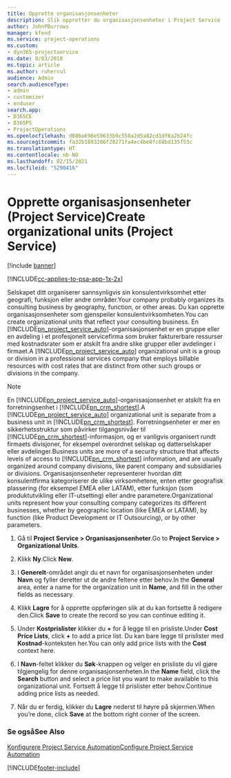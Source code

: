 ```yaml
---
title: Opprette organisasjonsenheter
description: Slik oppretter du organisasjonsenheter i Project Service
author: JohnPBurrows
manager: kfend
ms.service: project-operations
ms.custom:
- dyn365-projectservice
ms.date: 8/03/2018
ms.topic: article
ms.author: ruhercul
audience: Admin
search.audienceType:
- admin
- customizer
- enduser
search.app:
- D365CE
- D365PS
- ProjectOperations
ms.openlocfilehash: d88ba698e59633b9c550a2d5a82cd1df6a2b24fc
ms.sourcegitcommit: fa32b1893286f20271fa4ec4be8fc68bd135f53c
ms.translationtype: HT
ms.contentlocale: nb-NO
ms.lasthandoff: 02/15/2021
ms.locfileid: "5290416"
---
```

# <a name="create-organizational-units-project-service"></a><span data-ttu-id="06355-103">Opprette organisasjonsenheter (Project Service)</span><span class="sxs-lookup"><span data-stu-id="06355-103">Create organizational units (Project Service)</span></span>

[!include [banner](../includes/psa-now-project-operations.md)]

[!INCLUDE[cc-applies-to-psa-app-1x-2x](../includes/cc-applies-to-psa-app-1x-2x.md)]

<span data-ttu-id="06355-104">Selskapet ditt organiserer sannsynligvis sin konsulentvirksomhet etter geografi, funksjon eller andre områder.</span><span class="sxs-lookup"><span data-stu-id="06355-104">Your company probably organizes its consulting business by geography, function, or other areas.</span></span> <span data-ttu-id="06355-105">Du kan opprette organisasjonsenheter som gjenspeiler konsulentvirksomheten.</span><span class="sxs-lookup"><span data-stu-id="06355-105">You can create organizational units that reflect your consulting business.</span></span> <span data-ttu-id="06355-106">En [!INCLUDE[pn_project_service_auto](../includes/pn-project-service-auto.md)]-organisasjonsenhet er en gruppe eller en avdeling i et profesjonelt servicefirma som bruker fakturerbare ressurser med kostnadsrater som er atskilt fra andre slike grupper eller avdelinger i firmaet.</span><span class="sxs-lookup"><span data-stu-id="06355-106">A [!INCLUDE[pn_project_service_auto](../includes/pn-project-service-auto.md)] organizational unit is a group or division in a professional services company that employs billable resources with cost rates that are distinct from other such groups or divisions in the company.</span></span>  
  
> [!NOTE]
>  <span data-ttu-id="06355-107">En [!INCLUDE[pn_project_service_auto](../includes/pn-project-service-auto.md)]-organisasjonsenhet er atskilt fra en forretningsenhet i [!INCLUDE[pn_crm_shortest](../includes/pn-crm-shortest.md)].</span><span class="sxs-lookup"><span data-stu-id="06355-107">A [!INCLUDE[pn_project_service_auto](../includes/pn-project-service-auto.md)] organizational unit is separate from a business unit in [!INCLUDE[pn_crm_shortest](../includes/pn-crm-shortest.md)].</span></span> <span data-ttu-id="06355-108">Forretningsenheter er mer en sikkerhetsstruktur som påvirker tilgangsnivåer til [!INCLUDE[pn_crm_shortest](../includes/pn-crm-shortest.md)]-informasjon, og er vanligvis organisert rundt firmaets divisjoner, for eksempel overordnet selskap og datterselskaper eller avdelinger.</span><span class="sxs-lookup"><span data-stu-id="06355-108">Business units are more of a security structure that affects levels of access to [!INCLUDE[pn_crm_shortest](../includes/pn-crm-shortest.md)] information, and are usually organized around company divisions, like parent company and subsidiaries or divisions.</span></span> <span data-ttu-id="06355-109">Organisasjonsenheter representerer hvordan ditt konsulentfirma kategoriserer de ulike virksomhetene, enten etter geografisk plassering (for eksempel EMEA eller LATAM), etter funksjon (som produktutvikling eller IT-utsetting) eller andre parametere.</span><span class="sxs-lookup"><span data-stu-id="06355-109">Organizational units represent how your consulting company categorizes its different businesses, whether by geographic location (like EMEA or LATAM), by function (like Product Development or IT Outsourcing), or by other parameters.</span></span>  
  
1.  <span data-ttu-id="06355-110">Gå til **Project Service > Organisasjonsenheter**.</span><span class="sxs-lookup"><span data-stu-id="06355-110">Go to **Project Service > Organizational Units**.</span></span>  
  
2.  <span data-ttu-id="06355-111">Klikk **Ny**.</span><span class="sxs-lookup"><span data-stu-id="06355-111">Click **New**.</span></span>  
  
3.  <span data-ttu-id="06355-112">I **Generelt**-området angir du et navn for organisasjonsenheten under **Navn** og fyller deretter ut de andre feltene etter behov.</span><span class="sxs-lookup"><span data-stu-id="06355-112">In the **General** area, enter a name for the organization unit in **Name**, and fill in the other fields as necessary.</span></span>  
  
4.  <span data-ttu-id="06355-113">Klikk **Lagre** for å opprette oppføringen slik at du kan fortsette å redigere den.</span><span class="sxs-lookup"><span data-stu-id="06355-113">Click **Save** to create the record so you can continue editing it.</span></span>  
  
5.  <span data-ttu-id="06355-114">Under **Kostprislister** klikker du **+** for å legge til en prisliste.</span><span class="sxs-lookup"><span data-stu-id="06355-114">Under **Cost Price Lists**, click **+** to add a price list.</span></span> <span data-ttu-id="06355-115">Du kan bare legge til prislister med **Kostnad**-konteksten her.</span><span class="sxs-lookup"><span data-stu-id="06355-115">You can only add price lists with the **Cost** context here.</span></span>  
  
6.  <span data-ttu-id="06355-116">I **Navn**-feltet klikker du **Søk**-knappen og velger en prisliste du vil gjøre tilgjengelig for denne organisasjonsenheten.</span><span class="sxs-lookup"><span data-stu-id="06355-116">In the **Name** field, click the **Search** button and select a price list you want to make available to this organizational unit.</span></span> <span data-ttu-id="06355-117">Fortsett å legge til prislister etter behov.</span><span class="sxs-lookup"><span data-stu-id="06355-117">Continue adding price lists as needed.</span></span>  
  
7.  <span data-ttu-id="06355-118">Når du er ferdig, klikker du **Lagre** nederst til høyre på skjermen.</span><span class="sxs-lookup"><span data-stu-id="06355-118">When you’re done, click **Save** at the bottom right corner of the screen.</span></span>  
  
### <a name="see-also"></a><span data-ttu-id="06355-119">Se også</span><span class="sxs-lookup"><span data-stu-id="06355-119">See Also</span></span>  
 [<span data-ttu-id="06355-120">Konfigurere Project Service Automation</span><span class="sxs-lookup"><span data-stu-id="06355-120">Configure Project Service Automation</span></span>](../psa/configure.md)


[!INCLUDE[footer-include](../includes/footer-banner.md)]